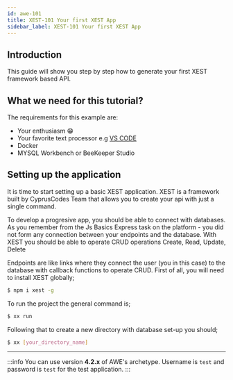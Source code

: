 ```yaml
---
id: awe-101
title: XEST-101 Your first XEST App
sidebar_label: XEST-101 Your first XEST App
---
```


## Introduction

This guide will show you step by step how to generate your first XEST framework based API.

## What we need for this tutorial?

The requirements for this example are:

* Your enthusiasm :grin:
* Your favorite text processor e.g [VS CODE](https://code.visualstudio.com/)
* Docker
* MYSQL Workbench or BeeKeeper Studio

## Setting up the application

It is time to start setting up a basic XEST application. XEST is a framework built by CyprusCodes Team that allows you to create your api with just a single command.

To develop a progresive app, you should be able to connect with databases. As you remember from the Js Basics Express task on the platform - you did not form any connection between your endpoints and the database. With XEST you should be able to operate CRUD operations Create, Read, Update, Delete

Endpoints are like links where they connect the user (you in this case) to the database with callback functions to operate CRUD. First of all, you will need to install XEST globally;

```bash
$ npm i xest -g
```

To run the project the general command is;

```bash
$ xx run
```

Following that to create a new directory with database set-up you should;

```bash
$ xx [your_directory_name]
```



---

:::info
You can use version **4.2.x** of AWE's archetype. Username is `test` and password is `test` for the test application.
:::
